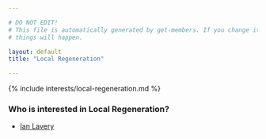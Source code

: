 ```yaml
---

# DO NOT EDIT!
# This file is automatically generated by get-members. If you change it, bad
# things will happen.

layout: default
title: "Local Regeneration"

---
```


{% include interests/local-regeneration.md %}

### Who is interested in Local Regeneration?


* [Ian Lavery](../members/ian-lavery.html)
